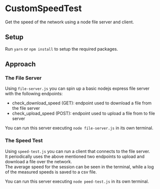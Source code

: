 # CustomSpeedTest
Get the speed of the network using a node file server and client.

## Setup

Run `yarn` or `npm install` to setup the required packages.

## Approach

### The File Server

Using `file-server.js` you can spin up a basic nodejs express file server with the following endpoints:

* check_download_speed (GET): endpoint used to download a file from the file server
* check_upload_speed (POST): endpoint used to upload a file from to file server

You can run this server executing `node file-server.js` in its own terminal.

### The Speed Test

Using `speed-test.js` you can run a client that connects to the file server.<br/>
It periodically uses the above mentioned two endpoints to upload and download a file over the network.<br/>
The average speed for the session can be seen in the terminal, while a log of the measured speeds is saved to a csv file.

You can run this server executing `node peed-test.js` in its own terminal.